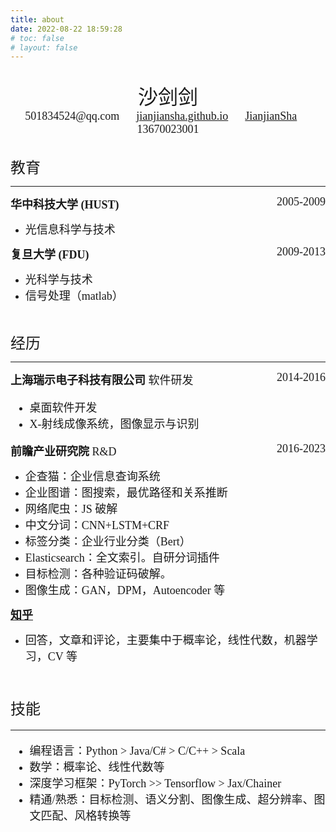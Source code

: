 ```yaml
---
title: about
date: 2022-08-22 18:59:28
# toc: false
# layout: false
---
```



<script src="https://kit.fontawesome.com/fff3aa0c8a.js" crossorigin="anonymous"></script>

<br/>

<div align='center'>
<font face="Fontin SmallCaps" size="6">沙剑剑</font>
</div>


<center>
<font face="LMSans12" size="4"><i class="fa-solid fa-envelope"></i> 501834524@qq.com &emsp; <i class="fa-solid fa-link"></i> <a href='https://jianjiansha.github.io/'>jianjiansha.github.io</a> &emsp; <i class="fa-brands fa-github"></i> <a href='https://github.com/JianjianSha'>JianjianSha</a> &emsp; <i class="fa-solid fa-phone"></i> 13670023001</font>
</center>

<br/>

<font face='Fontin SmallCaps' size="5"><i class="fa-solid fa-graduation-cap"></i> 教育</font>

<hr>
<!-- <hr style="border-top: 2px solid; width: 100%;"> this script is used for creating pdf -->

<div><font face='TeXGyreTermes' size='4.5'><b>华中科技大学 (HUST)</b><span style="float:right;">2005-2009</span></font> </div>

- <font face='TeXGyreTermes' size='4'>光信息科学与技术</font>

<div><font face='TeXGyreTermes' size='4.5'><b>复旦大学 (FDU)</b><span style="float:right;">2009-2013</span></font> </div>

- <font face='TeXGyreTermes' size='4'>光科学与技术</font>
- <font face='TeXGyreTermes' size='4'>信号处理（matlab）</font>

<br/>

<font face='Fontin SmallCaps' size="5"><i class="fa-solid fa-user-group"></i> 经历</font>

<hr>
<!-- <hr style="border-top: 2px solid; width: 100%;"> this script is used for creating pdf -->


<div><font face='TeXGyreTermes' size='4.5'><b>上海瑞示电子科技有限公司</b> 软件研发<span style="float:right;">2014-2016</span></font></div>

<font face='TeXGyreTermes' size='4'>

- 桌面软件开发
- X-射线成像系统，图像显示与识别

</font>

<div><font face='TeXGyreTermes' size='4.5'><b>前瞻产业研究院</b> R&D<span style="float:right;">2016-2023</span></font></div>

- <font face='TeXGyreTermes' size='4'>企查猫：企业信息查询系统</font>
- <font face='TeXGyreTermes' size='4'>企业图谱：图搜索，最优路径和关系推断</font>
- <font face='TeXGyreTermes' size='4'>网络爬虫：JS 破解</font>
- <font face='TeXGyreTermes' size='4'>中文分词：CNN+LSTM+CRF</font>
- <font face='TeXGyreTermes' size='4'>标签分类：企业行业分类（Bert）</font>
- <font face='TeXGyreTermes' size='4'>Elasticsearch：全文索引。自研分词插件</font>
- <font face='TeXGyreTermes' size='4'>目标检测：各种验证码破解。</font>
- <font face='TeXGyreTermes' size='4'>图像生成：GAN，DPM，Autoencoder 等</font>

<div><font face='TeXGyreTermes' size='4.5'><b><a href="https://www.zhihu.com/people/tsukaookami">知乎</a></b></font></div>

- <font face='TeXGyreTermes' size='4'>回答，文章和评论，主要集中于概率论，线性代数，机器学习，CV 等<font>


<br/>

<font face='Fontin SmallCaps' size="5"><i class="fa-solid fa-gears"></i> 技能</font>

<hr>
<!-- <hr style="border-top: 2px solid; width: 100%;"> this script is used for creating pdf -->

- <font face='TeXGyreTermes' size='4'>编程语言：Python > Java/C# > C/C++ > Scala</font>
- <font face='TeXGyreTermes' size='4'>数学：概率论、线性代数等</font>
- <font face='TeXGyreTermes' size='4'>深度学习框架：PyTorch >> Tensorflow > Jax/Chainer</font>
- <font face='TeXGyreTermes' size='4'>精通/熟悉：目标检测、语义分割、图像生成、超分辨率、图文匹配、风格转换等</font>